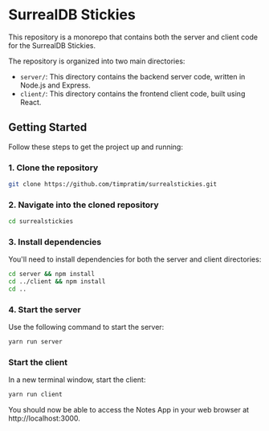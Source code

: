 # SurrealDB Stickies

This repository is a monorepo that contains both the server and client code for the SurrealDB Stickies.

The repository is organized into two main directories:

- `server/`: This directory contains the backend server code, written in Node.js and Express.
- `client/`: This directory contains the frontend client code, built using React.

## Getting Started

Follow these steps to get the project up and running:

### 1. Clone the repository

```bash
git clone https://github.com/timpratim/surrealstickies.git
```
### 2. Navigate into the cloned repository

```bash
cd surrealstickies
```

### 3. Install dependencies
You'll need to install dependencies for both the server and client directories:

```bash
cd server && npm install
cd ../client && npm install
cd ..
```
### 4. Start the server
Use the following command to start the server:

```bash
yarn run server
```

### Start the client
In a new terminal window, start the client:

```bash
yarn run client
```
You should now be able to access the Notes App in your web browser at http://localhost:3000.


